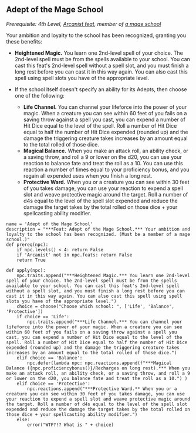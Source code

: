 ## Adept of the Mage School
*Prerequisite: 4th Level, [Arcanist feat](Arcanist.md), member of [a mage school](../Organizations/MageSchools/index.md)*

Your ambition and loyalty to the school has been recognized, granting you these benefits:

* **Heightened Magic.** You learn one 2nd-level spell of your choice. The 2nd-level spell must be from the spells available to your school. You can cast this feat's 2nd-level spell without a spell slot, and you must finish a long rest before you can cast it in this way again. You can also cast this spell using spell slots you have of the appropriate level.

* If the school itself doesn't specify an ability for its Adepts, then choose one of the following:

    * **Life Channel.** You can channel your lifeforce into the power of your magic. When a creature you can see within 60 feet of you fails on a saving throw against a spell you cast, you can expend a number of Hit Dice equal to the level of the spell. Roll a number of Hit Dice equal to half the number of Hit Dice expended (rounded up) and the damage the triggering creature takes increases by an amount equal to the total rolled of those dice.
    * **Magical Balance.** When you make an attack roll, an ability check, or a saving throw, and roll a 9 or lower on the d20, you can use your reaction to balance fate and treat the roll as a 10. You can use this reaction a number of times equal to your proficiency bonus, and you regain all expended uses when you finish a long rest.
    * **Protective Ward.** When you or a creature you can see within 30 feet of you takes damage, you can use your reaction to expend a spell slot and weave protective magic around the target. Roll a number of d4s equal to the level of the spell slot expended and reduce the damage the target takes by the total rolled on those dice + your spellcasting ability modifier.

```
name = 'Adept of the Mage School'
description = "***Feat: Adept of the Mage School.*** Your ambition and loyalty to the school has been recognized. (Must be a member of a mage school.)"
def prereq(npc):
    if npc.levels() < 4: return False
    if 'Arcanist' not in npc.feats: return False
    return True

def apply(npc):
    npc.traits.append("***Heightened Magic.*** You learn one 2nd-level spell of your choice. The 2nd-level spell must be from the spells available to your school. You can cast this feat's 2nd-level spell without a spell slot, and you must finish a long rest before you can cast it in this way again. You can also cast this spell using spell slots you have of the appropriate level.")
    choice = choose("Choose which school: ", ['Life', 'Balance', 'Protective'])
    if choice == 'Life':
        npc.traits.append("***Life Channel.*** You can channel your lifeforce into the power of your magic. When a creature you can see within 60 feet of you fails on a saving throw against a spell you cast, you can expend a number of Hit Dice equal to the level of the spell. Roll a number of Hit Dice equal to half the number of Hit Dice expended (rounded up) and the damage the triggering creature takes increases by an amount equal to the total rolled of those dice.")
    elif choice == 'Balance':
        npc.defer(lambda npc: npc.reactions.append(f"***Magical Balance ({npc.proficiencybonus()}/Recharges on long rest).*** When you make an attack roll, an ability check, or a saving throw, and roll a 9 or lower on the d20, you balance fate and treat the roll as a 10.") )
    elif choice == 'Protective':
        npc.reactions.append("***Protective Ward.** When you or a creature you can see within 30 feet of you takes damage, you can use your reaction to expend a spell slot and weave protective magic around the target. Roll a number of d4s equal to the level of the spell slot expended and reduce the damage the target takes by the total rolled on those dice + your spellcasting ability modifier.")
    else:
        error("WTF?!? What is " + choice)
```
